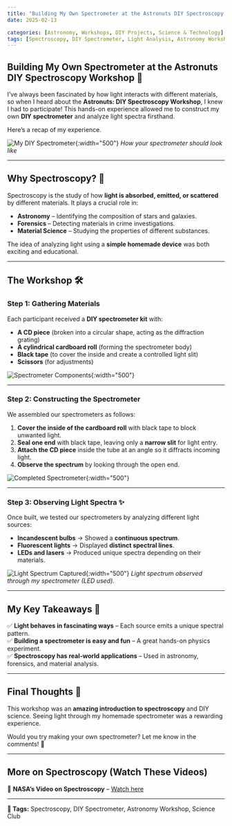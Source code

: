 ```yaml
---
title: "Building My Own Spectrometer at the Astronuts DIY Spectroscopy Workshop 🚀"
date: 2025-02-13

categories: [Astronomy, Workshops, DIY Projects, Science & Technology]
tags: [Spectroscopy, DIY Spectrometer, Light Analysis, Astronomy Workshop, Hands-on Science, Experimental Physics, Science Club]
---
```


## Building My Own Spectrometer at the Astronuts DIY Spectroscopy Workshop 🚀  

I’ve always been fascinated by how light interacts with different materials, so when I heard about the **Astronuts: DIY Spectroscopy Workshop**, I knew I had to participate! This hands-on experience allowed me to construct my own **DIY spectrometer** and analyze light spectra firsthand.  

Here’s a recap of my experience.  

![My DIY Spectrometer](/assets/img/posts_imgs/photo_2025-02-12_23-51-44.jpg){:width="500"}
*How your spectrometer should look like*  

---

## Why Spectroscopy? 🌈  

Spectroscopy is the study of how **light is absorbed, emitted, or scattered** by different materials. It plays a crucial role in:  

- **Astronomy** – Identifying the composition of stars and galaxies.  
- **Forensics** – Detecting materials in crime investigations.  
- **Material Science** – Studying the properties of different substances.  

The idea of analyzing light using a **simple homemade device** was both exciting and educational.  

---

## The Workshop 🛠️  

### Step 1: Gathering Materials  

Each participant received a **DIY spectrometer kit** with:  

- **A CD piece** (broken into a circular shape, acting as the diffraction grating)  
- **A cylindrical cardboard roll** (forming the spectrometer body)  
- **Black tape** (to cover the inside and create a controlled light slit)  
- **Scissors** (for adjustments)  

![Spectrometer Components](/assets/img/posts_imgs/photo_2025-02-12_23-51-47.jpg){:width="500"} 

---

### Step 2: Constructing the Spectrometer  

We assembled our spectrometers as follows:  

1. **Cover the inside of the cardboard roll** with black tape to block unwanted light.  
2. **Seal one end** with black tape, leaving only a **narrow slit** for light entry.  
3. **Attach the CD piece** inside the tube at an angle so it diffracts incoming light.  
4. **Observe the spectrum** by looking through the open end.  

![Completed Spectrometer](/assets/img/posts_imgs/photo_2025-02-12_23-51-48.jpg){:width="500"} 

---

### Step 3: Observing Light Spectra ✨  

Once built, we tested our spectrometers by analyzing different light sources:  

- **Incandescent bulbs** → Showed a **continuous spectrum**.  
- **Fluorescent lights** → Displayed **distinct spectral lines**.  
- **LEDs and lasers** → Produced unique spectra depending on their materials.  

![Light Spectrum Captured](/assets/img/posts_imgs/photo_2025-02-12_23-51-51.jpg){:width="500"}
*Light spectrum observed through my spectrometer (LED used).*  

---

## My Key Takeaways 🎯  

✅ **Light behaves in fascinating ways** – Each source emits a unique spectral pattern.  
✅ **Building a spectrometer is easy and fun** – A great hands-on physics experiment.  
✅ **Spectroscopy has real-world applications** – Used in astronomy, forensics, and material analysis.  

---

## Final Thoughts 💭  

This workshop was an **amazing introduction to spectroscopy** and DIY science. Seeing light through my homemade spectrometer was a rewarding experience.  

Would you try making your own spectrometer? Let me know in the comments! 🌟  

---

## More on Spectroscopy (Watch These Videos)  

📌 **NASA’s Video on Spectroscopy** – [Watch here](https://www.nasa.gov/spectroscopy-intro)  

---

**📌 Tags:** Spectroscopy, DIY Spectrometer, Astronomy Workshop, Science Club  

